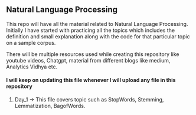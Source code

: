 ## Natural Language Processing


This repo will have all the material related to Natural Language Processing. Initially I have started with practicing all the topics which includes the 
definition and small explanation along with the code for that particular topic on a sample corpus. 

There will be multiple resources used while creating this repository like youtube videos, Chatgpt, material from different blogs like medium, Analytics Vidhya etc.


#### I will keep on updating this file whenever I will upload any file in this repository
1. Day_1 -> This file covers topic such as StopWords, Stemming, Lemmatization, BagofWords.
